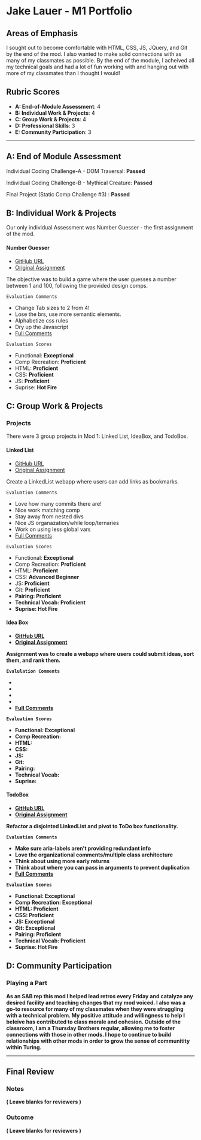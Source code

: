 # Jake Lauer - M1 Portfolio

## Areas of Emphasis

I sought out to become comfortable with HTML, CSS, JS, JQuery, and Git by the end of the mod. I 
also wanted to make solid connections with as many of my classmates as possible. By the end of the module, I 
acheived all my technical goals and had a lot of fun working with and hanging out with more of my classmates than I 
thought I would!

## Rubric Scores

* **A: End-of-Module Assessment**: 4
* **B: Individual Work & Projects**: 4
* **C: Group Work & Projects**: 4
* **D: Professional Skills**: 3
* **E: Community Participation**: 3

-----------------------

## A: End of Module Assessment

Individual Coding Challenge-A - DOM Traversal: <b>Passed</b>

Individual Coding Challenge-B - Mythical Creature: <b>Passed</b>

Final Project (Static Comp Challenge #3) : <b>Passed</b>

## B: Individual Work & Projects

Our only individual Assessment was Number Guesser - the first assignment of the mod.

#### Number Guesser

* [GitHub URL](https://github.com/jakelauer27/number-guesser)
* [Original Assignment](http://frontend.turing.io/projects/number-guesser.html)

The objective was to build a game where the user guesses a number between 1 and 100, following the provided design comps.

`Evaluation Comments`
- Change Tab sizes to 2 from 4!
- Lose the brs, use more semantic elements.
- Alphabetize css rules
- Dry up the Javascript 
- [Full Comments](https://github.com/turingschool/front-end-submissions-public/blob/master/1808/mod-1/number-guesser/jake-lauer.md)

`Evaluation Scores`
- Functional: <b>Exceptional</b>
- Comp Recreation: <b>Proficient</b>
- HTML: <b>Proficient</b>
- CSS: <b>Proficient</b>
- JS: <b>Proficient</b>
- Suprise: <b>Hot Fire</b>

## C: Group Work & Projects

### Projects

There were 3 group projects in Mod 1: Linked List, IdeaBox, and TodoBox.

#### Linked List

* [GitHub URL](https://github.com/KylieStanley/LinkedList)
* [Original Assignment](http://frontend.turing.io/projects/linked-list.html)

Create a LinkedList webapp where users can add links as bookmarks.

`Evaluation Comments`
- Love how many commits there are!
- Nice work matching comp
- Stay away from nested divs
- Nice JS organazation/while loop/ternaries
- Work on using less global vars
- [Full Comments](https://github.com/turingschool/front-end-submissions-public/blob/master/1808/mod-1/linked-list/jake-kylie.md)

`Evaluation Scores`
- Functional: <b>Exceptional</b>
- Comp Recreation: <b>Proficient</b>
- HTML: <b>Proficient</b>
- CSS: <b>Advanced Beginner</b>
- JS: <b>Proficient</b>
- Git: <b>Proficient</br>
- Pairing: <b>Proficient</br>
- Technical Vocab: <b>Proficient</br>
- Suprise: <b>Hot Fire</b>

#### Idea Box

* [GitHub URL](https://github.com/jakelauer27/idea-box)
* [Original Assignment](http://frontend.turing.io/projects/linked-list.html)

Assignment was to create a webapp where users could submit ideas, sort them, and rank them.

`Evalulation Comments`

- 
- 
- 
- 
- [Full Comments](https://github.com/turingschool/front-end-submissions-public/blob/master/1808/mod-1/idea-box/hillary-jake.md)

`Evaluation Scores`
- Functional: <b>Exceptional</b>
- Comp Recreation: <b></b>
- HTML: <b></b>
- CSS: <b></b>
- JS: <b></b>
- Git: <b></br>
- Pairing: <b></br>
- Technical Vocab: <b></br>
- Suprise: <b></b>

#### TodoBox

* [GitHub URL](https://github.com/jakelauer27/2DoBox-Pivot)
* [Original Assignment](http://frontend.turing.io/projects/2DoBox-Pivot-Mod1.html)

Refactor a disjointed LinkedList and pivot to ToDo box functionality.

`Evaluation Comments`
- Make sure aria-labels aren't providing redundant info
- Love the organizational comments/multiple class architecture
- Think about using more early returns
- Think about where you can pass in arguments to prevent duplication
- [Full Comments](https://github.com/turingschool/front-end-submissions-public/blob/master/1808/mod-1/to-do-box/jake-justin.md)

`Evaluation Scores`
- Functional: <b>Exceptional</b>
- Comp Recreation: <b>Exceptional</b>
- HTML: <b>Proficient</b>
- CSS: <b>Proficient</b>
- JS: <b>Exceptional</b>
- Git: <b>Exceptional</br>
- Pairing: <b>Proficient</br>
- Technical Vocab: <b>Proficient</br>
- Suprise: <b>Hot Fire</b>

## D: Community Participation

### Playing a Part

As an SAB rep this mod I helped lead retros every Friday and catalyze any desired facility and teaching changes that my mod voiced.
I also was a go-to resource for many of my classmates when they were struggling with a technical problem. My positive attitude and willingness
to help I beleive has contributed to class morale and cohesion. Outside of the classroom, I am a Thursday Brothers regular, allowing me to foster 
connections with those in other mods. I hope to continue to build relationships with other mods in order to grow the sense of communitity within Turing.

------------------

## Final Review

### Notes

( Leave blanks for reviewers )

### Outcome

( Leave blanks for reviewers )
